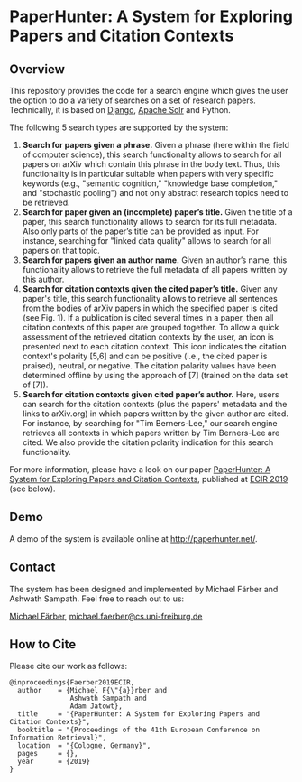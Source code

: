 # PaperHunter: A System for Exploring Papers and Citation Contexts

## Overview
This repository provides the code for a search engine which gives the user the option to do a variety of searches on a set of research papers. Technically, it is based on [Django](https://www.djangoproject.com/), [Apache Solr](https://lucene.apache.org/solr/) and Python.

The following 5 search types are supported by the system:
1. __Search for papers given a phrase.__ Given a phrase (here within the field of computer science), this search functionality allows to search for all papers on arXiv which contain this phrase in the body text. Thus, this functionality is in particular suitable when papers with very specific keywords (e.g., "semantic cognition," "knowledge base completion," and "stochastic pooling") and not only abstract research topics need to be retrieved.
2. __Search for paper given an (incomplete) paper’s title.__ Given the title of a paper, this search functionality allows to search for its full metadata. Also only parts of the paper’s title can be provided as input. For instance, searching for "linked data quality" allows to search for all papers on that topic.
3. __Search for papers given an author name.__ Given an author’s name, this functionality allows to retrieve the full metadata of all papers written by this author.
4. __Search for citation contexts given the cited paper’s title.__ Given any paper's title, this search functionality allows to retrieve all sentences from the bodies of arXiv papers in which the specified paper is cited (see Fig. 1). If a publication is cited several times in a paper, then all citation contexts of this paper are grouped together. To allow a quick assessment of the retrieved citation contexts by the user, an icon is presented next to each citation context. This icon indicates the citation context's polarity [5,6] and can be positive (i.e., the cited paper is praised), neutral, or negative. The citation polarity values have been determined offline by using the approach of [7] (trained on the data set of [7]).
5. __Search for citation contexts given cited paper’s author.__ Here, users can search for the citation contexts (plus the papers' metadata and the links to arXiv.org) in which papers written by the given author are cited. For instance, by searching for "Tim Berners-Lee," our search engine retrieves all contexts in which papers written by Tim Berners-Lee are cited. We also provide the citation polarity indication for this search functionality.

For more information, please have a look on our paper [PaperHunter: A System for Exploring Papers and Citation Contexts](README.md#how-to-cite), published at [ECIR 2019](http://ecir2019.org/) (see below).

## Demo 
A demo of the system is available online at http://paperhunter.net/.

## Contact
The system has been designed and implemented by Michael Färber and Ashwath Sampath. Feel free to reach out to us:

[Michael Färber](https://sites.google.com/view/michaelfaerber), michael.faerber@cs.uni-freiburg.de

## How to Cite
Please cite our work as follows:
```
@inproceedings{Faerber2019ECIR,
  author    = {Michael F{\"{a}}rber and
               Ashwath Sampath and
               Adam Jatowt},
  title     = "{PaperHunter: A System for Exploring Papers and Citation Contexts}",
  booktitle = "{Proceedings of the 41th European Conference on Information Retrieval}",
  location  = "{Cologne, Germany}",
  pages     = {},
  year      = {2019}
}
```
